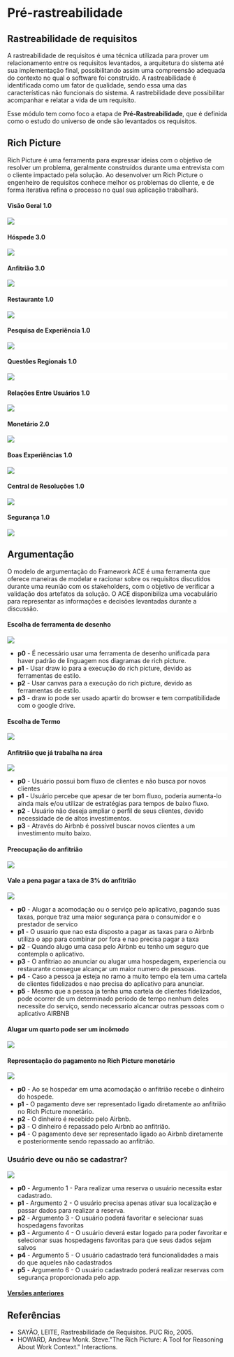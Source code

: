 
# Pré-rastreabilidade

## Rastreabilidade de requisitos


  A rastreabilidade de requisitos é uma técnica utilizada para prover um relacionamento entre os requisitos levantados, a arquitetura do sistema até sua implementação final, possibilitando assim uma compreensão adequada do contexto no qual o software foi construído. A rastreabilidade é identificada como um fator de qualidade, sendo essa uma das características não funcionais do sistema. A rastrebilidade deve possibilitar acompanhar e relatar a vida de um requisito.

  Esse módulo tem como foco a etapa de **Pré-Rastreabilidade**, que é definida como o estudo do universo de onde são levantados os requisitos.

## Rich Picture

  Rich Picture é uma ferramenta para expressar ideias com o objetivo de resolver um problema, geralmente construídos durante uma entrevista com o cliente impactado pela solução. Ao desenvolver um Rich Picture o engenheiro de requisitos conhece melhor os problemas do cliente, e de forma iterativa refina o processo no qual sua aplicação trabalhará.

#### Visão Geral 1.0

<div style="background-color:white;">
  <img src="ultima_versao/a_visao_geral_v1.png" class="responsive-img">
</div>

#### Hóspede 3.0

<div style="background-color:white;">
<img src="ultima_versao/hospede_v3.png" class="responsive-img">
</div>

#### Anfitrião 3.0

<div style="background-color:white;">
<img src="ultima_versao/anfitriao_v3.png" class="responsive-img">
</div>

#### Restaurante 1.0

<div style="background-color:white;">
<img src="ultima_versao/restaurante_v1.png" class="responsive-img">
</div>

#### Pesquisa de Experiência 1.0

<div style="background-color:white;">
<img src="ultima_versao/experiencia_v1.png" class="responsive-img">
</div>

#### Questões Regionais 1.0

<div style="background-color:white;">
<img src="ultima_versao/relacoes_regionais_v1.png" class="responsive-img">
</div>

#### Relações Entre Usuários 1.0

<div style="background-color:white;">
<img src="ultima_versao/relacoes_dos_usuarios_v1.png" class="responsive-img">
</div>

#### Monetário 2.0

<div style="background-color:white;">
<img src="ultima_versao/richPictureJP.png" class="responsive-img">
</div>

#### Boas Experiências 1.0

<div style="background-color:white;">
<img src="ultima_versao/boa_experiencia_v1.png" class="responsive-img">
</div>

#### Central de Resoluções 1.0

<div style="background-color:white;">
<img src="ultima_versao/resolutions_v1.png" class="responsive-img">
</div>

#### Segurança 1.0

<div style="background-color:white;">
<img src="ultima_versao/security_v1.png" class="responsive-img">
</div>

## Argumentação

<div style="background-color:white;">
O modelo de argumentação do Framework ACE é uma ferramenta que oferece maneiras de modelar e racionar sobre os requisitos discutidos durante uma reunião com os stakeholders, com o objetivo de verificar a validação dos artefatos da solução. O ACE disponibiliza uma vocabulário para representar as informações e decisões levantadas durante a discussão.
</div>

#### Escolha de ferramenta de desenho

<div style="background-color:white;">
<img src="ultima_versao/decisão_ferramenta_richpic_v1.png" class="responsive-img">
</div>

<div style="background-color:white;">
  <ul>
    <li>
      <b>p0</b> - É necessário usar uma ferramenta de desenho unificada para haver padrão de linguagem nos diagramas de rich picture.
    </li>
    <li>
      <b>p1</b> -  Usar draw io para a execução do rich picture, devido as ferramentas de estilo.
    </li>
    <li>
      <b>p2</b> -  Usar canvas para a execução do rich picture, devido as ferramentas de estilo.
    </li>
    <li>
      <b>p3</b> - draw io pode ser usado apartir do browser e  tem compatibilidade com o google drive.
    </li>
  </ul>
</div>

#### Escolha de Termo

<div style="background-color:white;">
<img src="ultima_versao/decisao_termo.png" class="responsive-img">
</div>

#### Anfitrião que já trabalha na área

<div style="background-color:white;">
<img src="ultima_versao/argumentacao_anfitriao_v1.png" class="responsive-img">
</div>

<div style="background-color:white;">
  <ul>
    <li>
      <b>p0</b> - Usuário possui bom fluxo de clientes e não busca por novos clientes
    </li>
    <li>
      <b>p1</b> - Usuário percebe que apesar de ter bom fluxo, poderia aumenta-lo ainda mais e/ou utilizar de estratégias para tempos de baixo fluxo.
    </li>
    <li>
      <b>p2</b> - Usuário não deseja ampliar o perfil de seus clientes, devido necessidade de de altos investimentos.
    </li>
    <li>
      <b>p3</b> - Através do Airbnb é possível buscar novos clientes a um investimento muito baixo.
    </li>
  </ul>
</div>

#### Preocupação do anfitrião
<div style="background-color:white;">
<img src="ultima_versao/preocupacao_v1.png" class="responsive-img">
</div>

#### Vale a pena pagar a taxa de 3% do anfitrião
<div style="background-color:white;">
<img src="ultima_versao/arg_vale_a_pena.png" class="responsive-img">
</div>

<div style="background-color:white;">
 <ul>
    <li>
      <b>p0</b> - Alugar a acomodação ou o serviço pelo aplicativo, pagando suas taxas, porque traz uma maior segurança para o consumidor e o prestador de servico
    </li>
    <li>
      <b>p1</b> -  O usuario que nao esta disposto a pagar as taxas para o Airbnb utiliza o app para combinar por fora e nao precisa pagar a taxa
    </li>
    <li>
      <b>p2</b> -  Quando alugo uma casa pelo Airbnb eu tenho um seguro que contempla o aplicativo.
    </li>
    <li>
      <b>p3</b> - O anfitriao ao anunciar ou alugar uma hospedagem, experiencia ou restaurante consegue alcançar um maior numero de pessoas.
    </li>
    <li>
      <b>p4</b> - Caso a pessoa ja esteja no ramo a muito tempo ela tem uma cartela de clientes fidelizados e nao precisa do aplicativo para anunciar.
    </li>
    <li>
      <b>p5</b> - Mesmo que a pessoa ja tenha uma cartela de clientes fidelizados, pode ocorrer de um determinado periodo de tempo nenhum deles necessite do serviço, sendo necessario
      alcancar outras pessoas com o aplicativo AIRBNB
    </li>
  </ul>
</div>

#### Alugar um quarto pode ser um incômodo
<div style="background-color:white;">
  <img src="ultima_versao/argumentacao_quarto_v0.png" class="responsive-img">
</div>

#### Representação do pagamento no Rich Picture monetário
<div style="background-color:white;">
  <img src="ultima_versao/arg_monetario_v0.png" class="responsive-img">
<ul>
   <li>
     <b>p0</b> - Ao se hospedar em uma acomodação o anfitrião recebe o dinheiro do hospede.
   </li>
   <li>
     <b>p1</b> -  O pagamento deve ser representado ligado diretamente ao anfitrião no Rich Picture monetário.
   </li>
   <li>
     <b>p2</b> -  O dinheiro é recebido pelo Airbnb.
   </li>
   <li>
     <b>p3</b> - O dinheiro é repassado pelo Airbnb ao anfitrião.
   </li>
   <li>
     <b>p4</b> - O pagamento deve ser representado ligado ao Airbnb diretamente e posteriormente sendo repassado ao anfitrião.
   </li>
 </ul>
</div>

### Usuário deve ou não se cadastrar?
<div style="background-color:white;">
  <img src="ultima_versao/ArugmentacaoJp2.png" class="responsive-img">
<ul>
   <li>
     <b>p0</b> - Argumento 1 - Para realizar uma reserva o usuário necessita estar cadastrado.
   </li>
   <li>
     <b>p1</b> -  Argumento 2 - O usuário precisa apenas ativar sua localização e passar dados para realizar a reserva.
   </li>
   <li>
     <b>p2</b> -  Argumento 3 - O usuário poderá favoritar e selecionar suas hospedagens favoritas
   </li>
   <li>
     <b>p3</b> - Argumento 4 - O usuário deverá estar logado para poder  favoritar e selecionar suas hospedagens favoritas para que seus dados sejam salvos
   </li>
   <li>
     <b>p4</b> - Argumento 5 - O usuário cadastrado terá funcionalidades a mais do que aqueles não cadastrados
   </li>  
    <li>
     <b>p5</b> - Argumento 6 - O usuário cadastrado poderá realizar reservas com segurança proporcionada pelo app.
   </li>
 </ul>
</div>

<h4><a href="versao_antiga/index">Versões anteriores</a></h4>

## Referências

<div>
    <ul>
      <li>SAYÃO, LEITE, Rastreabilidade de Requisitos. PUC Rio, 2005.</li>
      <li>HOWARD, Andrew Monk. Steve."The Rich Picture: A Tool for Reasoning About Work Context." Interactions.</li>
    </ul>
</div>
